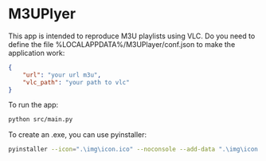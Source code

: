 # M3UPlyer
This app is intended to reproduce M3U playlists using VLC. Do you need to define the file %LOCALAPPDATA%/M3UPlayer/conf.json to make the application work:
```json
{
    "url": "your url m3u",
    "vlc_path": "your path to vlc"
}
```

To run the app:
```bash
python src/main.py
```

To create an .exe, you can use pyinstaller:
```bash
pyinstaller --icon=".\img\icon.ico" --noconsole --add-data ".\img\icon.ico:."  -p .\venv\Lib\site-packages\ --onefile src/main.py
```